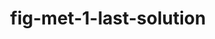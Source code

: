 ---
annotations:
- id: PW:0000001
  parent: null
  type: Pathway Ontology
  value: pathway
authors:
- Khanspers
- MaintBot
description: Do not modify or delete. This pathway is part of the collection of content
  used by [https://wikipathways.github.io/academy/ WikiPathways Academy]. testing
last-edited: 2019-09-17
organisms:
- Homo sapiens
redirect_from:
- /index.php/Pathway:WP3961
- /instance/WP3961
revision: null
schema-jsonld:
- '@context': https://schema.org/
  '@id': https://wikipathways.github.io/pathways/WP3961.html
  '@type': Dataset
  creator:
    '@type': Organization
    name: WikiPathways
  description: Do not modify or delete. This pathway is part of the collection of
    content used by [https://wikipathways.github.io/academy/ WikiPathways Academy].
    testing
  keywords:
  - ACO2
  - Acetyl-CoA
  - D-Glucose
  - FASN
  - FH
  - G6PD
  - Glucose-6-phosphate
  - HK1
  - IDH2
  - LDHA
  - MDH2
  - OGDH
  - Oxaloacetate
  - PDK1
  - PRKAA2
  - PRKAB1
  - Pathway
  - Pentose Phosphate
  - SDHA
  - SUCLA2
  - alpha-ketoglutarate
  - citrate
  - fumarate
  - glutamate
  - isocitrate
  - lactate
  - malate
  - pyruvate
  - succinate
  - succinyl-CoA
  license: CC0
  name: fig-met-1-last-solution
seo: CreativeWork
title: fig-met-1-last-solution
wpid: WP3961
---